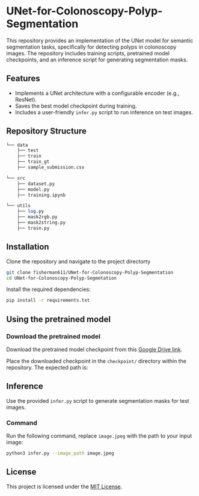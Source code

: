 # **UNet-for-Colonoscopy-Polyp-Segmentation**

This repository provides an implementation of the UNet model for semantic segmentation tasks, specifically for detecting polyps in colonoscopy images. The repository includes training scripts, pretrained model checkpoints, and an inference script for generating segmentation masks.

## **Features**
* Implements a UNet architecture with a configurable encoder (e.g., ResNet).
* Saves the best model checkpoint during training.
* Includes a user-friendly `infer.py` script to run inference on test images.

## **Repository Structure**
```perl
└── data
    ├── test
    ├── train
    ├── train_gt
    ├── sample_submission.csv

└── src
    ├── dataset.py
    ├── model.py
    ├── training.ipynb

└── utils
    ├── log.py
    ├── mask2rgb.py
    ├── mask2string.py
    ├── train.py
```

## **Installation**
Clone the repository and navigate to the project directorty 

```bash
git clone fisherman611/UNet-for-Colonoscopy-Polyp-Segmentation
cd UNet-for-Colonoscopy-Polyp-Segmetation
```

Install the required dependencies: 

```bash
pip install -r requirements.txt
```

## **Using the pretrained model**
### **Download the pretrained model**
Download the pretrained model checkpoint from this [Google Drive link](https://drive.google.com/drive/folders/18kWRcWNJSeOZNZdteDuI8rdYpDkq1CL_?usp=sharing).

Place the downloaded checkpoint in the `checkpoint/` directory within the repository. The expected path is:


## **Inference**
Use the provided `infer.py` script to generate segmentation masks for test images.

### **Command**
Run the following command, replace `image.jpeg` with the path to your input image:
```bash
python3 infer.py --image_path image.jpeg
```

## **License**
This project is licensed under the [MIT License](LICENSE).
